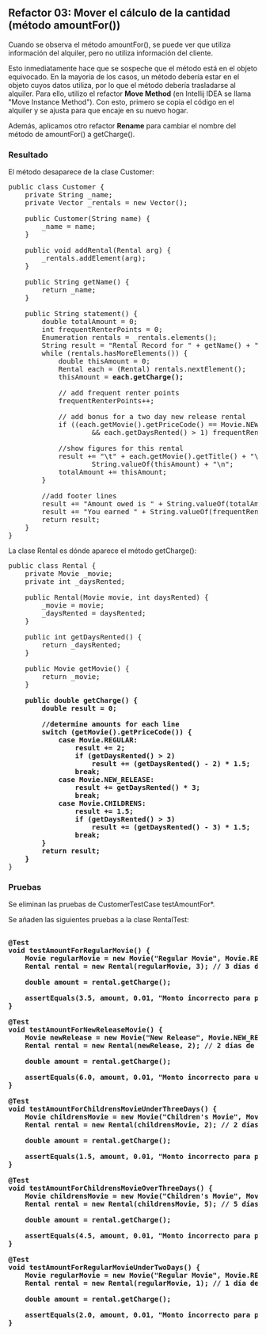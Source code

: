 ## Refactor 03: Mover el cálculo de la cantidad (método amountFor())

Cuando se observa el método amountFor(), se puede ver que utiliza información del alquiler, 
pero no utiliza información del cliente. 

Esto inmediatamente hace que se sospeche que el método está en el objeto equivocado. 
En la mayoría de los casos, un método debería estar en el objeto cuyos datos utiliza, 
por lo que el método debería trasladarse al alquiler. Para ello, utilizo el refactor 
**Move Method** (en Intellij IDEA se llama "Move Instance Method"). Con esto, primero se copia el código 
en el alquiler y se ajusta para que encaje en su nuevo hogar.

Además, aplicamos otro refactor **Rename** para cambiar el nombre del método de amountFor() a getCharge().

### Resultado

El método desaparece de la clase Customer: 

<pre>
public class Customer {
    private String _name;
    private Vector _rentals = new Vector();

    public Customer(String name) {
        _name = name;
    }

    public void addRental(Rental arg) {
        _rentals.addElement(arg);
    }

    public String getName() {
        return _name;
    }

    public String statement() {
        double totalAmount = 0;
        int frequentRenterPoints = 0;
        Enumeration rentals = _rentals.elements();
        String result = "Rental Record for " + getName() + "\n";
        while (rentals.hasMoreElements()) {
            double thisAmount = 0;
            Rental each = (Rental) rentals.nextElement();
            thisAmount = <b>each.getCharge();</b>

            // add frequent renter points
            frequentRenterPoints++;

            // add bonus for a two day new release rental
            if ((each.getMovie().getPriceCode() == Movie.NEW_RELEASE)
                    && each.getDaysRented() > 1) frequentRenterPoints++;

            //show figures for this rental
            result += "\t" + each.getMovie().getTitle() + "\t" +
                    String.valueOf(thisAmount) + "\n";
            totalAmount += thisAmount;
        }

        //add footer lines
        result += "Amount owed is " + String.valueOf(totalAmount) + "\n";
        result += "You earned " + String.valueOf(frequentRenterPoints) + " frequent renter points";
        return result;
    }
}
</pre>

La clase Rental es dónde aparece el método getCharge():
<pre>
public class Rental {
    private Movie _movie;
    private int _daysRented;

    public Rental(Movie movie, int daysRented) {
        _movie = movie;
        _daysRented = daysRented;
    }

    public int getDaysRented() {
        return _daysRented;
    }

    public Movie getMovie() {
        return _movie;
    }

    <b>public double getCharge() {
        double result = 0;

        //determine amounts for each line
        switch (getMovie().getPriceCode()) {
            case Movie.REGULAR:
                result += 2;
                if (getDaysRented() > 2)
                    result += (getDaysRented() - 2) * 1.5;
                break;
            case Movie.NEW_RELEASE:
                result += getDaysRented() * 3;
                break;
            case Movie.CHILDRENS:
                result += 1.5;
                if (getDaysRented() > 3)
                    result += (getDaysRented() - 3) * 1.5;
                break;
        }
        return result;
    }</b>
}
</pre>

### Pruebas

Se eliminan las pruebas de CustomerTestCase testAmountFor*.

Se añaden las siguientes pruebas a la clase RentalTest:

<pre>
<b>
@Test
void testAmountForRegularMovie() {
    Movie regularMovie = new Movie("Regular Movie", Movie.REGULAR);
    Rental rental = new Rental(regularMovie, 3); // 3 días de alquiler

    double amount = rental.getCharge();

    assertEquals(3.5, amount, 0.01, "Monto incorrecto para película regular con más de 2 días de alquiler");
}

@Test
void testAmountForNewReleaseMovie() {
    Movie newRelease = new Movie("New Release", Movie.NEW_RELEASE);
    Rental rental = new Rental(newRelease, 2); // 2 días de alquiler

    double amount = rental.getCharge();

    assertEquals(6.0, amount, 0.01, "Monto incorrecto para un nuevo lanzamiento");
}

@Test
void testAmountForChildrensMovieUnderThreeDays() {
    Movie childrensMovie = new Movie("Children's Movie", Movie.CHILDRENS);
    Rental rental = new Rental(childrensMovie, 2); // 2 días de alquiler

    double amount = rental.getCharge();

    assertEquals(1.5, amount, 0.01, "Monto incorrecto para película infantil con menos de 3 días de alquiler");
}

@Test
void testAmountForChildrensMovieOverThreeDays() {
    Movie childrensMovie = new Movie("Children's Movie", Movie.CHILDRENS);
    Rental rental = new Rental(childrensMovie, 5); // 5 días de alquiler

    double amount = rental.getCharge();

    assertEquals(4.5, amount, 0.01, "Monto incorrecto para película infantil con más de 3 días de alquiler");
}

@Test
void testAmountForRegularMovieUnderTwoDays() {
    Movie regularMovie = new Movie("Regular Movie", Movie.REGULAR);
    Rental rental = new Rental(regularMovie, 1); // 1 día de alquiler

    double amount = rental.getCharge();

    assertEquals(2.0, amount, 0.01, "Monto incorrecto para película regular con menos de 2 días de alquiler");
}
</b>
</pre>